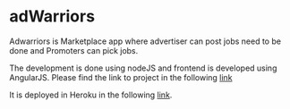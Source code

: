 # adWarriors

Adwarriors is Marketplace app where advertiser can post jobs need to be done and Promoters can pick jobs.

The development is done using nodeJS and frontend is developed using AngularJS. Please find the link to project in the following [link](https://github.com/SekharNalluri/adWarriors-frontend)

It is deployed in Heroku in the following [link](https://adwarriors.herokuapp.com).

